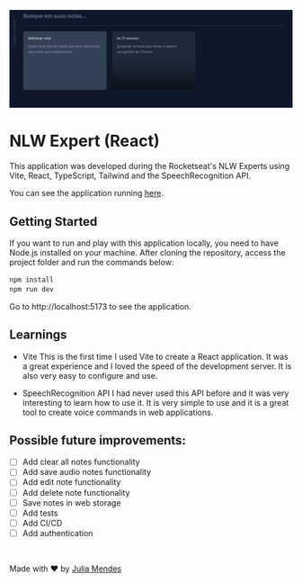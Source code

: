 ![Cover](./.github/cover.png)

# NLW Expert (React)

This application was developed during the Rocketseat's NLW Experts using Vite, React, TypeScript, Tailwind and the SpeechRecognition API.

You can see the application running [here](https://juliamendesc.github.io/nlw-expert-notes/).

## Getting Started

If you want to run and play with this application locally, you need to have Node.js installed on your machine. After cloning the repository, access the project folder and run the commands below:

```sh
npm install
npm run dev
```

Go to http://localhost:5173 to see the application.

## Learnings

- Vite
  This is the first time I used Vite to create a React application. It was a great experience and I loved the speed of the development server. It is also very easy to configure and use.

- SpeechRecognition API
  I had never used this API before and it was very interesting to learn how to use it. It is very simple to use and it is a great tool to create voice commands in web applications.

## Possible future improvements:

- [ ] Add clear all notes functionality
- [ ] Add save audio notes functionality
- [ ] Add edit note functionality
- [ ] Add delete note functionality
- [ ] Save notes in web storage
- [ ] Add tests
- [ ] Add CI/CD
- [ ] Add authentication

<br>

Made with ❤️ by [Julia Mendes](https://www.linkedin.com/in/juliamendesc/)
